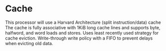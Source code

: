 # Cache
This processor will use a Harvard Architecture (split instruction/data) cache
The cache is fully associative with 1KiB long cache lines and supports byte, halfword, and word loads and stores.
Uses least recently used strategy for cache eviction.
Write-through write policy with a FIFO to prevent delays when evicting old data.